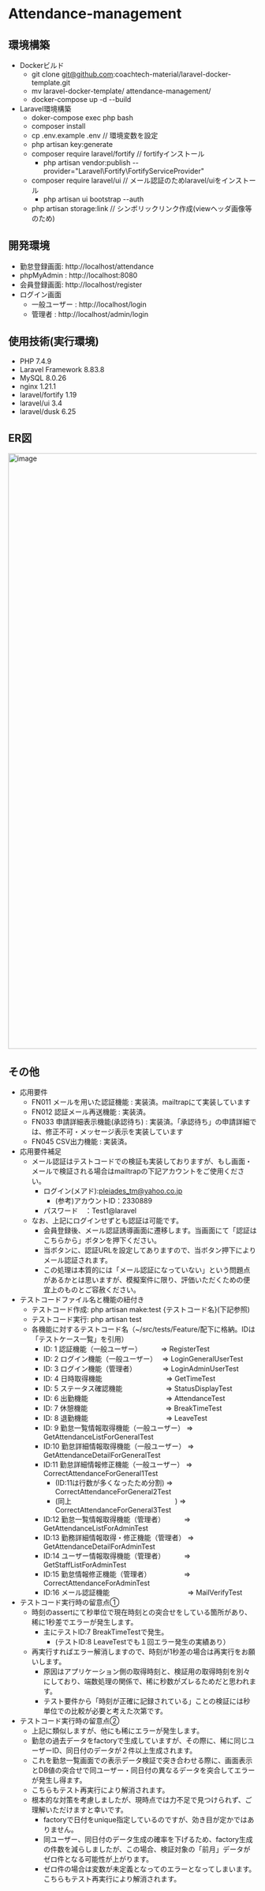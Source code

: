# Attendance-management

## 環境構築
- Dockerビルド
  - git clone git@github.com:coachtech-material/laravel-docker-template.git
  - mv laravel-docker-template/ attendance-management/
  - docker-compose up -d --build
- Laravel環境構築
  - doker-compose exec php bash
  - composer install
  - cp .env.example .env  // 環境変数を設定
  - php artisan key:generate
  - composer require laravel/fortify // fortifyインストール
    - php artisan vendor:publish --provider="Laravel\Fortify\FortifyServiceProvider"
  - composer require laravel/ui // メール認証のためlaravel/uiをインストール
    - php artisan ui bootstrap --auth
  - php artisan storage:link // シンボリックリンク作成(viewヘッダ画像等のため)

## 開発環境
- 勤怠登録画面: http://localhost/attendance
- phpMyAdmin : http://localhost:8080
- 会員登録画面: http://localhost/register
- ログイン画面
  - 一般ユーザー : http://localhost/login
  - 管理者      : http://localhost/admin/login


## 使用技術(実行環境)
- PHP 7.4.9
- Laravel Framework 8.83.8
- MySQL 8.0.26
- nginx 1.21.1
- laravel/fortify 1.19
- laravel/ui 3.4
- laravel/dusk 6.25

## ER図
<img width="1694" height="1206" alt="image" src="https://github.com/user-attachments/assets/f5dd2c9a-16ee-4862-b72d-c2c36130cf32" />

## その他
- 応用要件
  - FN011 メールを用いた認証機能    : 実装済。mailtrapにて実装しています
  - FN012 認証メール再送機能        : 実装済。
  - FN033 申請詳細表示機能(承認待ち) : 実装済。「承認待ち」の申請詳細では、修正不可・メッセージ表示を実装しています
  - FN045 CSV出力機能              : 実装済。
- 応用要件補足
  - メール認証はテストコードでの検証も実装しておりますが、もし画面・メールで検証される場合はmailtrapの下記アカウントをご使用ください。
    - ログイン(メアド):pleiades_tm@yahoo.co.jp
      - (参考)アカウントID：2330889
    - パスワード　：Test1@laravel
  - なお、上記にログインせずとも認証は可能です。
    - 会員登録後、メール認証誘導画面に遷移します。当画面にて「認証はこちらから」ボタンを押下ください。
    - 当ボタンに、認証URLを設定してありますので、当ボタン押下によりメール認証されます。
    - この処理は本質的には「メール認証になっていない」という問題点があるかとは思いますが、模擬案件に限り、評価いただくための便宜上のものとご容赦ください。
- テストコードファイル名と機能の紐付き
  - テストコード作成: php artisan make:test {テストコード名}(下記参照)
  - テストコード実行: php artisan test
  - 各機能に対するテストコード名（~/src/tests/Feature/配下に格納。IDは「テストケース一覧」を引用）
    - ID: 1 認証機能（一般ユーザー）　　　 => RegisterTest
    - ID: 2 ログイン機能（一般ユーザー）　 => LoginGeneralUserTest
    - ID: 3 ログイン機能（管理者）　　　　 => LoginAdminUserTest
    - ID: 4 日時取得機能　　　　　　　　　 => GetTimeTest
    - ID: 5 ステータス確認機能　　　　　　 => StatusDisplayTest
    - ID: 6 出勤機能　　　　　　　　　　　 => AttendanceTest
    - ID: 7 休憩機能　　　　　　　　　　　 => BreakTimeTest
    - ID: 8 退勤機能　　　　　　　　　　　 => LeaveTest
    - ID: 9 勤怠一覧情報取得機能（一般ユーザー） => GetAttendanceListForGeneralTest
    - ID:10 勤怠詳細情報取得機能（一般ユーザー） => GetAttendanceDetailForGeneralTest
    - ID:11 勤怠詳細情報修正機能（一般ユーザー） => CorrectAttendanceForGeneral1Test
        - (ID:11は行数が多くなったため分割)     => CorrectAttendanceForGeneral2Test
        - (同上　　　　　　　　　　　　　　　)   => CorrectAttendanceForGeneral3Test
    - ID:12 勤怠一覧情報取得機能（管理者）　　　 => GetAttendanceListForAdminTest
    - ID:13 勤務詳細情報取得・修正機能（管理者） => GetAttendanceDetailForAdminTest
    - ID:14 ユーザー情報取得機能（管理者）　　　 => GetStaffListForAdminTest
    - ID:15 勤怠情報修正機能（管理者）　　　　　 => CorrectAttendanceForAdminTest
    - ID:16 メール認証機能　　　　　　　　　　　 => MailVerifyTest
- テストコード実行時の留意点①
  - 時刻のassertにて秒単位で現在時刻との突合せをしている箇所があり、稀に1秒差でエラーが発生します。
    - 主にテストID:7 BreakTimeTestで発生。
      - (テストID:8 LeaveTestでも１回エラー発生の実績あり）
  - 再実行すればエラー解消しますので、時刻が1秒差の場合は再実行をお願いします。
    - 原因はアプリケーション側の取得時刻と、検証用の取得時刻を別々にしており、端数処理の関係で、稀に秒数がズレるためだと思われます。
    - テスト要件から「時刻が正確に記録されている」ことの検証には秒単位での比較が必要と考えた次第です。
- テストコード実行時の留意点②
  - 上記に類似しますが、他にも稀にエラーが発生します。
  - 勤怠の過去データをfactoryで生成していますが、その際に、稀に同じユーザーID、同日付のデータが２件以上生成されます。
  - これを勤怠一覧画面での表示データ検証で突き合わせる際に、画面表示とDB値の突合せで同ユーザー・同日付の異なるデータを突合してエラーが発生し得ます。
  - こちらもテスト再実行により解消されます。
  - 根本的な対策を考慮しましたが、現時点では力不足で見つけられず、ご理解いただけますと幸いです。
    - factoryで日付をunique指定しているのですが、効き目が定かではありません。
    - 同ユーザー、同日付のデータ生成の確率を下げるため、factory生成の件数を減らしましたが、この場合、検証対象の「前月」データがゼロ件となる可能性が上がります。
    - ゼロ件の場合は変数が未定義となってのエラーとなってしまいます。こちらもテスト再実行により解消されます。
